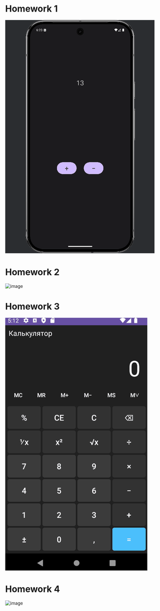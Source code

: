 # Homework 1
![Homework 1](GIFs/Homework1.gif)

# Homework 2
![image](https://github.com/user-attachments/assets/3049eaf9-5943-4a82-9f02-bc8e5ba4dbc7)

# Homework 3
![Homework 1](GIFs/Homework3.gif)

# Homework 4
![image](https://github.com/user-attachments/assets/b8a5197c-cbd2-4f02-9296-c392397c8b87)

